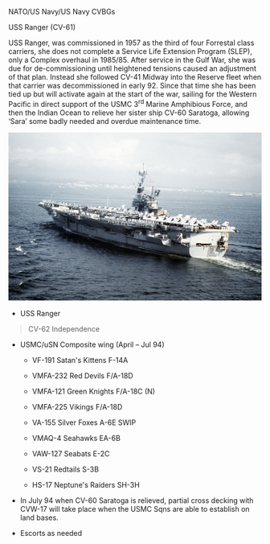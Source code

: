 NATO/US Navy/US Navy CVBGs

USS Ranger (CV-61)

USS Ranger, was commissioned in 1957 as the third of four Forrestal
class carriers, she does not complete a Service Life Extension Program
(SLEP), only a Complex overhaul in 1985/85. After service in the Gulf
War, she was due for de-commissioning until heightened tensions caused
an adjustment of that plan. Instead she followed CV-41 Midway into the
Reserve fleet when that carrier was decommissioned in early 92. Since
that time she has been tied up but will activate again at the start of
the war, sailing for the Western Pacific in direct support of the USMC
3<sup>rd</sup> Marine Amphibious Force, and then the Indian Ocean to
relieve her sister ship CV-60 Saratoga, allowing ‘Sara’ some badly
needed and overdue maintenance time.

![](/assets/images/nato/us/navy/carriers/ranger/image1.jpg)

  - USS Ranger

> CV-62 Independence

  - USMC/uSN Composite wing (April – Jul 94)
    
      - VF-191 Satan's Kittens F-14A
    
      - VMFA-232 Red Devils F/A-18D
    
      - VMFA-121 Green Knights F/A-18C (N)
    
      - VMFA-225 Vikings F/A-18D
    
      - VA-155 Silver Foxes A-6E SWIP
    
      - VMAQ-4 Seahawks EA-6B
    
      - VAW-127 Seabats E-2C
    
      - VS-21 Redtails S-3B
    
      - HS-17 Neptune's Raiders SH-3H

  - In July 94 when CV-60 Saratoga is relieved, partial cross decking
    with CVW-17 will take place when the USMC Sqns are able to establish
    on land bases.

  - Escorts as needed
